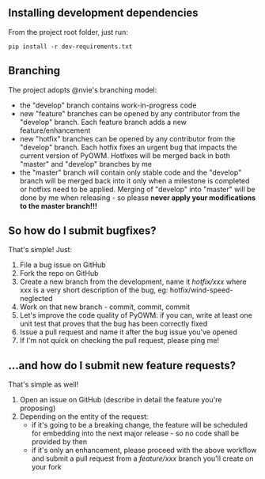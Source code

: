 Installing development dependencies
-----------------------------------
From the project root folder, just run:

`pip install -r dev-requirements.txt`

Branching
---------

The project adopts @nvie's branching model:

- the "develop" branch contains work-in-progress code 
- new "feature" branches can be opened by any contributor from the "develop" branch. Each feature branch adds a new feature/enhancement
- new "hotfix" branches can be opened by any contributor from the "develop" branch. Each hotfix fixes an urgent bug that impacts the current version of PyOWM. Hotfixes will be merged back in both "master" and "develop" branches by me
- the "master" branch will contain only stable code and the "develop" branch will be merged back into it only when a milestone is completed or hotfixs need to be applied. Merging of "develop" into "master" will be done by me when releasing - so please **never apply your modifications to the master branch!!!**

So how do I submit bugfixes?
---------------------------
That's simple! Just:

1. File a bug issue on GitHub
2. Fork the repo on GitHub
3. Create a new branch from the development, name it *hotfix/xxx* where xxx is a very short description of the bug, eg: hotfix/wind-speed-neglected
4. Work on that new branch - commit, commit, commit
5. Let's improve the code quality of PyOWM: if you can, write at least one unit test that proves that the bug has been correctly fixed
6. Issue a pull request and name it after the bug issue you've opened
7. If I'm not quick on checking the pull request, please ping me!

...and how do I submit new feature requests?
--------------------------------------------
That's simple as well!

1. Open an issue on GitHub (describe in detail the feature you're proposing)
2. Depending on the entity of the request:
   - if it's going to be a breaking change, the feature will be scheduled for embedding into the next major release - so no code shall be provided by then
   - if it's only an enhancement, please proceed with the above workflow and submit a pull request from a *feature/xxx* branch you'll create on your fork